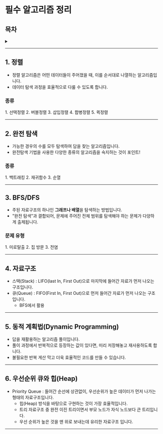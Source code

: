 # 필수 알고리즘 정리

<h2> 목차</h2> 
<details>
<summary> </summary>
<div markdown="1">

1. 정렬
   1. 선택정렬
   2. 버블정렬
   3. 삽입정렬
   4. 합병정렬
   5. 
2. 완전탐색
   1. 백트래킹
   2. 재귀함수
   3. 순열
3. BFS/DFS
   1. 미로탈출
   2. 집 방문
   3. 전염
4. 자료구조
   1. Stack
   2. Queue
5. 동적 계획법(Dynamic Programming)
6. 우선순위 큐 와 힙(Heap)

<참조> https://drspace.tistory.com/46

</div>
</details>

---

## 1. 정렬

- 정렬 알고리즘은 어떤 데이터들이 주어졌을 때, 이를 순서대로 나열하는 알고리즘입니다.
- 데이터 탐색 과정을 효율적으로 다룰 수 있도록 합니다.

<h3>종류</h3>
    1. 선택정렬
    2. 버블정렬
    3. 삽입정렬
    4. 합병정렬
    5. 퀵정렬

---

## 2. 완전 탐색

- 가능한 경우의 수를 모두 탐색하여 담을 찾는 알고리즘입니다.
- 완전탐색 기법을 사용한 다양한 종류의 알고리즘을 숙지하는 것이 포인트!

<h3>종류</h3>
    1. 백트래킹
    2. 재귀함수
    3. 순열

---

## 3. BFS/DFS

- 주된 자료구조의 하나인 **그래프나 배열**을 탐색하는 방법입니다.
- "완전 탐색"과 결합되어, 문제에 주어진 전체 범위를 탐색해야 하는 문제가 다양하게 출제됩니다.

<h3>문제 유형</h3>
    1. 미로탈출
    2. 집 방문
    3. 전염

---

## 4. 자료구조

- 스택(Stack) : LIFO(last In, First Out)으로 마지막에 들어간 자료가 먼저 나오는 구조입니다.
- 큐(Queue) : FIFO(First In, First Out)으로 먼저 들어간 자료가 먼저 나오는 구조입니다.
  - BFS에서 활용

---

## 5. 동적 계획법(Dynamic Programming)

- 답을 재활용하는 알고리즘 풀이입니다.
- 풀이 과정에서 반복적으로 등장하는 값이 있다면, 미리 저장해놓고 재사용하도록 합니다.
- 불필요한 반복 게산 막고 더욱 효율적인 코드를 만들 수 있습니다.

---

## 6. 우선순위 큐와 힙(Heap)

- Priority Queue : 들어간 순선에 상관없이, 우선순위가 높은 데이터가 먼저 나가는 형태의 자료구조입니다.
  - 힙(Heap) 방식을 바탕으로 구현하는 것이 가장 효율적입니다.
  - 트리 자료구조 중 완전 이진 트리이면서 부모 노드가 자식 노드보다 큰 트리입니다.
  - 우선 순위가 높은 것을 맨 위로 보내는데 유리한 자료구조 입니다.    

---
